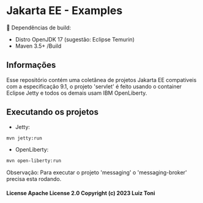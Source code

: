 # Jakarta EE - Examples


 📖 Dependências de build:

 * Distro OpenJDK 17 (sugestão: Eclipse Temurin) 
 * Maven 3.5+ /Build

## Informações
Esse repositório contém uma coletânea de projetos Jakarta EE compativeis com a especificação 9.1, o projeto 'servlet' é feito usando o container Eclipse Jetty 
e todos os demais usam IBM OpenLiberty.

## Executando os projetos

 * Jetty:
```sh
mvn jetty:run
```
 * OpenLiberty:
```sh
mvn open-liberty:run
```

Observação: Para executar o projeto 'messaging' o 'messaging-broker' precisa esta rodando.


#### License Apache License 2.0 Copyright (c) 2023 Luiz Toni
